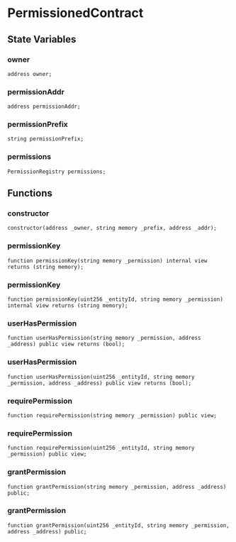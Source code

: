 # PermissionedContract

## State Variables
### owner

```solidity
address owner;
```


### permissionAddr

```solidity
address permissionAddr;
```


### permissionPrefix

```solidity
string permissionPrefix;
```


### permissions

```solidity
PermissionRegistry permissions;
```


## Functions
### constructor


```solidity
constructor(address _owner, string memory _prefix, address _addr);
```

### permissionKey


```solidity
function permissionKey(string memory _permission) internal view returns (string memory);
```

### permissionKey


```solidity
function permissionKey(uint256 _entityId, string memory _permission) internal view returns (string memory);
```

### userHasPermission


```solidity
function userHasPermission(string memory _permission, address _address) public view returns (bool);
```

### userHasPermission


```solidity
function userHasPermission(uint256 _entityId, string memory _permission, address _address) public view returns (bool);
```

### requirePermission


```solidity
function requirePermission(string memory _permission) public view;
```

### requirePermission


```solidity
function requirePermission(uint256 _entityId, string memory _permission) public view;
```

### grantPermission


```solidity
function grantPermission(string memory _permission, address _address) public;
```

### grantPermission


```solidity
function grantPermission(uint256 _entityId, string memory _permission, address _address) public;
```

